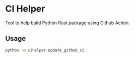 # CI Helper

Tool to help build Python Rust package using Github Action.

## Usage

```bash
python -m cihelper.update_github_ci
```
